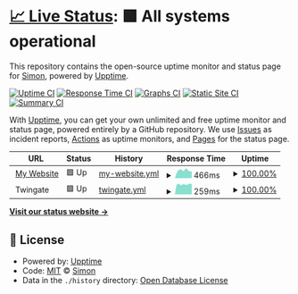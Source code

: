 # [📈 Live Status](https://StopmotionSimonYT.github.io/website-uptime): <!--live status--> **🟩 All systems operational**

This repository contains the open-source uptime monitor and status page for [Simon](https://simonrijntjes.nl), powered by [Upptime](https://github.com/upptime/upptime).

[![Uptime CI](https://github.com/StopmotionSimonYT/website-uptime/workflows/Uptime%20CI/badge.svg)](https://github.com/StopmotionSimonYT/website-uptime/actions?query=workflow%3A%22Uptime+CI%22)
[![Response Time CI](https://github.com/StopmotionSimonYT/website-uptime/workflows/Response%20Time%20CI/badge.svg)](https://github.com/StopmotionSimonYT/website-uptime/actions?query=workflow%3A%22Response+Time+CI%22)
[![Graphs CI](https://github.com/StopmotionSimonYT/website-uptime/workflows/Graphs%20CI/badge.svg)](https://github.com/StopmotionSimonYT/website-uptime/actions?query=workflow%3A%22Graphs+CI%22)
[![Static Site CI](https://github.com/StopmotionSimonYT/website-uptime/workflows/Static%20Site%20CI/badge.svg)](https://github.com/StopmotionSimonYT/website-uptime/actions?query=workflow%3A%22Static+Site+CI%22)
[![Summary CI](https://github.com/StopmotionSimonYT/website-uptime/workflows/Summary%20CI/badge.svg)](https://github.com/StopmotionSimonYT/website-uptime/actions?query=workflow%3A%22Summary+CI%22)

With [Upptime](https://upptime.js.org), you can get your own unlimited and free uptime monitor and status page, powered entirely by a GitHub repository. We use [Issues](https://github.com/StopmotionSimonYT/website-uptime/issues) as incident reports, [Actions](https://github.com/StopmotionSimonYT/website-uptime/actions) as uptime monitors, and [Pages](https://StopmotionSimonYT.github.io/website-uptime) for the status page.

<!--start: status pages-->
<!-- This summary is generated by Upptime (https://github.com/upptime/upptime) -->
<!-- Do not edit this manually, your changes will be overwritten -->
<!-- prettier-ignore -->
| URL | Status | History | Response Time | Uptime |
| --- | ------ | ------- | ------------- | ------ |
| <img alt="" src="https://favicons.githubusercontent.com/simonrijntjes.nl" height="13"> [My Website](https://simonrijntjes.nl/) | 🟩 Up | [my-website.yml](https://github.com/StopmotionSimonYT/upptime/commits/HEAD/history/my-website.yml) | <details><summary><img alt="Response time graph" src="./graphs/my-website/response-time-week.png" height="20"> 466ms</summary><br><a href="https://StopmotionSimonYT.github.io/upptime/history/my-website"><img alt="Response time 466" src="https://img.shields.io/endpoint?url=https%3A%2F%2Fraw.githubusercontent.com%2FStopmotionSimonYT%2Fupptime%2FHEAD%2Fapi%2Fmy-website%2Fresponse-time.json"></a><br><a href="https://StopmotionSimonYT.github.io/upptime/history/my-website"><img alt="24-hour response time 401" src="https://img.shields.io/endpoint?url=https%3A%2F%2Fraw.githubusercontent.com%2FStopmotionSimonYT%2Fupptime%2FHEAD%2Fapi%2Fmy-website%2Fresponse-time-day.json"></a><br><a href="https://StopmotionSimonYT.github.io/upptime/history/my-website"><img alt="7-day response time 466" src="https://img.shields.io/endpoint?url=https%3A%2F%2Fraw.githubusercontent.com%2FStopmotionSimonYT%2Fupptime%2FHEAD%2Fapi%2Fmy-website%2Fresponse-time-week.json"></a><br><a href="https://StopmotionSimonYT.github.io/upptime/history/my-website"><img alt="30-day response time 466" src="https://img.shields.io/endpoint?url=https%3A%2F%2Fraw.githubusercontent.com%2FStopmotionSimonYT%2Fupptime%2FHEAD%2Fapi%2Fmy-website%2Fresponse-time-month.json"></a><br><a href="https://StopmotionSimonYT.github.io/upptime/history/my-website"><img alt="1-year response time 466" src="https://img.shields.io/endpoint?url=https%3A%2F%2Fraw.githubusercontent.com%2FStopmotionSimonYT%2Fupptime%2FHEAD%2Fapi%2Fmy-website%2Fresponse-time-year.json"></a></details> | <details><summary><a href="https://StopmotionSimonYT.github.io/upptime/history/my-website">100.00%</a></summary><a href="https://StopmotionSimonYT.github.io/upptime/history/my-website"><img alt="All-time uptime 100.00%" src="https://img.shields.io/endpoint?url=https%3A%2F%2Fraw.githubusercontent.com%2FStopmotionSimonYT%2Fupptime%2FHEAD%2Fapi%2Fmy-website%2Fuptime.json"></a><br><a href="https://StopmotionSimonYT.github.io/upptime/history/my-website"><img alt="24-hour uptime 100.00%" src="https://img.shields.io/endpoint?url=https%3A%2F%2Fraw.githubusercontent.com%2FStopmotionSimonYT%2Fupptime%2FHEAD%2Fapi%2Fmy-website%2Fuptime-day.json"></a><br><a href="https://StopmotionSimonYT.github.io/upptime/history/my-website"><img alt="7-day uptime 100.00%" src="https://img.shields.io/endpoint?url=https%3A%2F%2Fraw.githubusercontent.com%2FStopmotionSimonYT%2Fupptime%2FHEAD%2Fapi%2Fmy-website%2Fuptime-week.json"></a><br><a href="https://StopmotionSimonYT.github.io/upptime/history/my-website"><img alt="30-day uptime 100.00%" src="https://img.shields.io/endpoint?url=https%3A%2F%2Fraw.githubusercontent.com%2FStopmotionSimonYT%2Fupptime%2FHEAD%2Fapi%2Fmy-website%2Fuptime-month.json"></a><br><a href="https://StopmotionSimonYT.github.io/upptime/history/my-website"><img alt="1-year uptime 100.00%" src="https://img.shields.io/endpoint?url=https%3A%2F%2Fraw.githubusercontent.com%2FStopmotionSimonYT%2Fupptime%2FHEAD%2Fapi%2Fmy-website%2Fuptime-year.json"></a></details>
| <img alt="" src="https://favicons.githubusercontent.com/null" height="13"> Twingate | 🟩 Up | [twingate.yml](https://github.com/StopmotionSimonYT/upptime/commits/HEAD/history/twingate.yml) | <details><summary><img alt="Response time graph" src="./graphs/twingate/response-time-week.png" height="20"> 259ms</summary><br><a href="https://StopmotionSimonYT.github.io/upptime/history/twingate"><img alt="Response time 259" src="https://img.shields.io/endpoint?url=https%3A%2F%2Fraw.githubusercontent.com%2FStopmotionSimonYT%2Fupptime%2FHEAD%2Fapi%2Ftwingate%2Fresponse-time.json"></a><br><a href="https://StopmotionSimonYT.github.io/upptime/history/twingate"><img alt="24-hour response time 200" src="https://img.shields.io/endpoint?url=https%3A%2F%2Fraw.githubusercontent.com%2FStopmotionSimonYT%2Fupptime%2FHEAD%2Fapi%2Ftwingate%2Fresponse-time-day.json"></a><br><a href="https://StopmotionSimonYT.github.io/upptime/history/twingate"><img alt="7-day response time 259" src="https://img.shields.io/endpoint?url=https%3A%2F%2Fraw.githubusercontent.com%2FStopmotionSimonYT%2Fupptime%2FHEAD%2Fapi%2Ftwingate%2Fresponse-time-week.json"></a><br><a href="https://StopmotionSimonYT.github.io/upptime/history/twingate"><img alt="30-day response time 259" src="https://img.shields.io/endpoint?url=https%3A%2F%2Fraw.githubusercontent.com%2FStopmotionSimonYT%2Fupptime%2FHEAD%2Fapi%2Ftwingate%2Fresponse-time-month.json"></a><br><a href="https://StopmotionSimonYT.github.io/upptime/history/twingate"><img alt="1-year response time 259" src="https://img.shields.io/endpoint?url=https%3A%2F%2Fraw.githubusercontent.com%2FStopmotionSimonYT%2Fupptime%2FHEAD%2Fapi%2Ftwingate%2Fresponse-time-year.json"></a></details> | <details><summary><a href="https://StopmotionSimonYT.github.io/upptime/history/twingate">100.00%</a></summary><a href="https://StopmotionSimonYT.github.io/upptime/history/twingate"><img alt="All-time uptime 100.00%" src="https://img.shields.io/endpoint?url=https%3A%2F%2Fraw.githubusercontent.com%2FStopmotionSimonYT%2Fupptime%2FHEAD%2Fapi%2Ftwingate%2Fuptime.json"></a><br><a href="https://StopmotionSimonYT.github.io/upptime/history/twingate"><img alt="24-hour uptime 100.00%" src="https://img.shields.io/endpoint?url=https%3A%2F%2Fraw.githubusercontent.com%2FStopmotionSimonYT%2Fupptime%2FHEAD%2Fapi%2Ftwingate%2Fuptime-day.json"></a><br><a href="https://StopmotionSimonYT.github.io/upptime/history/twingate"><img alt="7-day uptime 100.00%" src="https://img.shields.io/endpoint?url=https%3A%2F%2Fraw.githubusercontent.com%2FStopmotionSimonYT%2Fupptime%2FHEAD%2Fapi%2Ftwingate%2Fuptime-week.json"></a><br><a href="https://StopmotionSimonYT.github.io/upptime/history/twingate"><img alt="30-day uptime 100.00%" src="https://img.shields.io/endpoint?url=https%3A%2F%2Fraw.githubusercontent.com%2FStopmotionSimonYT%2Fupptime%2FHEAD%2Fapi%2Ftwingate%2Fuptime-month.json"></a><br><a href="https://StopmotionSimonYT.github.io/upptime/history/twingate"><img alt="1-year uptime 100.00%" src="https://img.shields.io/endpoint?url=https%3A%2F%2Fraw.githubusercontent.com%2FStopmotionSimonYT%2Fupptime%2FHEAD%2Fapi%2Ftwingate%2Fuptime-year.json"></a></details>

<!--end: status pages-->

[**Visit our status website →**](https://StopmotionSimonYT.github.io/website-uptime)

## 📄 License

- Powered by: [Upptime](https://github.com/upptime/upptime)
- Code: [MIT](./LICENSE) © [Simon](https://simonrijntjes.nl)
- Data in the `./history` directory: [Open Database License](https://opendatacommons.org/licenses/odbl/1-0/)
